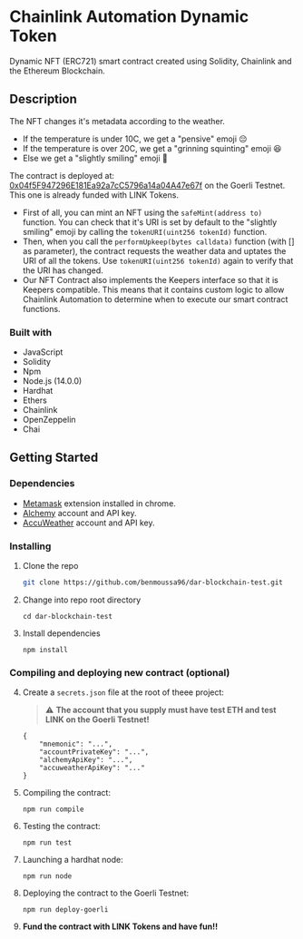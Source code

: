 # Chainlink Automation Dynamic Token

Dynamic NFT (ERC721) smart contract created using Solidity, Chainlink and the Ethereum Blockchain.

## Description

The NFT changes it's metadata according to the weather.

- If the temperature is under 10C, we get a "pensive" emoji 😔
- If the temperature is over 20C, we get a "grinning squinting" emoji 😆
- Else we get a "slightly smiling" emoji 🙂

The contract is deployed at: [0x04f5F947296E181Ea92a7cC5796a14a04A47e67f](https://goerli.etherscan.io/address/0x04f5F947296E181Ea92a7cC5796a14a04A47e67f) on the Goerli Testnet. This one is already funded with LINK Tokens.

- First of all, you can mint an NFT using the `safeMint(address to)` function. You can check that it's URI is set by default to the "slightly smiling" emoji by calling the `tokenURI(uint256 tokenId)` function.
- Then, when you call the `performUpkeep(bytes calldata)` function (with [] as parameter), the contract requests the weather data and uptates the URI of all the tokens. Use `tokenURI(uint256 tokenId)` again to verify that the URI has changed.
- Our NFT Contract also implements the Keepers interface so that it is Keepers compatible. This means that it contains custom logic to allow Chainlink Automation to determine when to execute our smart contract functions.

### Built with

- JavaScript
- Solidity
- Npm
- Node.js (14.0.0)
- Hardhat
- Ethers
- Chainlink
- OpenZeppelin
- Chai

## Getting Started

### Dependencies

- [Metamask](https://metamask.io) extension installed in chrome.
- [Alchemy](https://alchemy.com) account and API key.
- [AccuWeather](https://developer.accuweather.com/) account and API key.

### Installing

1. Clone the repo

   ```sh
   git clone https://github.com/benmoussa96/dar-blockchain-test.git
   ```

2. Change into repo root directory

   ```
   cd dar-blockchain-test
   ```

3. Install dependencies

   ```
   npm install
   ```

### Compiling and deploying new contract (optional)

4.  Create a `secrets.json` file at the root of theee project:

    > :warning: **The account that you supply must have test ETH and test LINK on the Goerli Testnet!**

        {
            "mnemonic": "...",
            "accountPrivateKey": "...",
            "alchemyApiKey": "...",
            "accuweatherApiKey": "..."
        }

5.  Compiling the contract:

    ```
    npm run compile
    ```

6.  Testing the contract:

    ```
    npm run test
    ```

7.  Launching a hardhat node:

    ```
    npm run node
    ```

8.  Deploying the contract to the Goerli Testnet:

    ```
    npm run deploy-goerli
    ```

9.  **Fund the contract with LINK Tokens and have fun!!**
